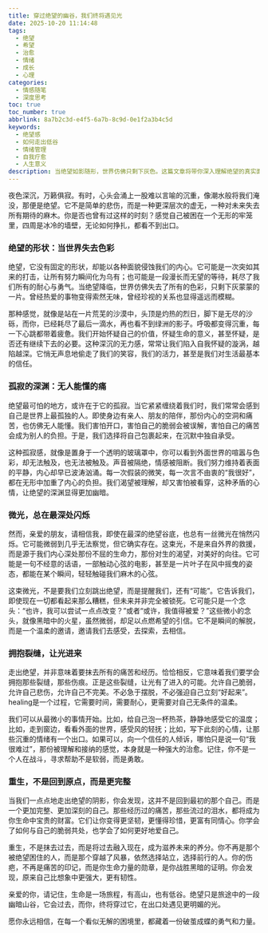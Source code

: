 ```yaml
---
title: 穿过绝望的幽谷，我们终将遇见光
date: 2025-10-20 11:14:48
tags:
  - 绝望
  - 希望
  - 治愈
  - 情绪
  - 成长
  - 心理
categories:
  - 情感随笔
  - 深度思考
toc: true
toc_number: true
abbrlink: 8a7b2c3d-e4f5-6a7b-8c9d-0e1f2a3b4c5d
keywords:
  - 绝望感
  - 如何走出低谷
  - 情绪管理
  - 自我疗愈
  - 人生意义
description: 当绝望如影随形，世界仿佛只剩下灰色。这篇文章将带你深入理解绝望的真实面貌，感受那份沉重与孤寂，并温柔地指引你，如何在最深的谷底，依然能寻觅到微光，最终拥抱裂缝，让希望的光芒重新照亮生命。这是一场关于自我疗愈与重生的旅程，愿你在此找到慰藉与力量。
---
```


夜色深沉，万籁俱寂。有时，心头会涌上一股难以言喻的沉重，像潮水般将我们淹没，那便是绝望。它不是简单的悲伤，而是一种更深层次的虚无，一种对未来失去所有期待的麻木。你是否也曾有过这样的时刻？感觉自己被困在一个无形的牢笼里，四周是冰冷的墙壁，无论如何挣扎，都看不到出口。

### 绝望的形状：当世界失去色彩

绝望，它没有固定的形状，却能以各种面貌侵蚀我们的内心。它可能是一次突如其来的打击，让所有努力瞬间化为乌有；也可能是一段漫长而无望的等待，耗尽了我们所有的耐心与勇气。当绝望降临，世界仿佛失去了所有的色彩，只剩下灰蒙蒙的一片。曾经热爱的事物变得索然无味，曾经珍视的关系也显得遥远而模糊。

那种感觉，就像是站在一片荒芜的沙漠中，头顶是灼热的烈日，脚下是无尽的沙砾，而你，已经耗尽了最后一滴水，再也看不到绿洲的影子。呼吸都变得沉重，每一下心跳都带着疲惫。我们开始怀疑自己的价值，怀疑生命的意义，甚至怀疑，是否还有继续下去的必要。这种深沉的无力感，常常让我们陷入自我怀疑的漩涡，越陷越深。它悄无声息地偷走了我们的笑容，我们的活力，甚至是我们对生活最基本的信任。

### 孤寂的深渊：无人能懂的痛

绝望最可怕的地方，或许在于它的孤寂。当它紧紧缠绕着我们时，我们常常会感到自己是世界上最孤独的人。即使身边有亲人、朋友的陪伴，那份内心的空洞和痛苦，也仿佛无人能懂。我们害怕开口，害怕自己的脆弱会被误解，害怕自己的痛苦会成为别人的负担。于是，我们选择将自己包裹起来，在沉默中独自承受。

这种孤寂感，就像是置身于一个透明的玻璃罩中，你可以看到外面世界的喧嚣与色彩，却无法触及，也无法被触及。声音被隔绝，情感被阻断。我们努力维持着表面的平静，内心却早已波涛汹涌。每一次假装的微笑，每一次言不由衷的“我很好”，都在无形中加重了内心的负担。我们渴望被理解，却又害怕被看穿，这种矛盾的心情，让绝望的深渊显得更加幽暗。

### 微光，总在最深处闪烁

然而，亲爱的朋友，请相信我，即使在最深的绝望谷底，也总有一丝微光在悄然闪烁。它可能微弱到几乎无法察觉，但它确实存在。这束光，不是来自外界的救援，而是源于我们内心深处那份不屈的生命力，那份对生的渴望，对美好的向往。它可能是一句不经意的话语，一部触动心弦的电影，甚至是一片叶子在风中摇曳的姿态，都能在某个瞬间，轻轻触碰我们麻木的心弦。

这束微光，不是要我们立刻跳出绝望，而是提醒我们，还有“可能”。它告诉我们，即使现在一切都看起来那么糟糕，但未来并非完全被锁死。它可能只是一个念头：“也许，我可以尝试一点点改变？”或者“或许，我值得被爱？”这些微小的念头，就像黑暗中的火星，虽然微弱，却足以点燃希望的引信。它不是瞬间的解脱，而是一个温柔的邀请，邀请我们去感受，去探索，去相信。

### 拥抱裂缝，让光进来

走出绝望，并非意味着要抹去所有的痛苦和经历。恰恰相反，它意味着我们要学会拥抱那些裂缝，那些伤痕。正是这些裂缝，让光有了进入的可能。允许自己脆弱，允许自己悲伤，允许自己不完美。不必急于摆脱，不必强迫自己立刻“好起来”。 healing是一个过程，它需要时间，需要耐心，更需要对自己无条件的温柔。

我们可以从最微小的事情开始。比如，给自己泡一杯热茶，静静地感受它的温度；比如，走到窗边，看看外面的世界，感受风的轻抚；比如，写下此刻的心情，让那些沉重的情绪有一个出口。如果可以，向一个信任的人倾诉，哪怕只是说一句“我很难过”，那份被理解和接纳的感觉，本身就是一种强大的治愈。记住，你不是一个人在战斗，寻求帮助不是软弱，而是勇敢。

### 重生，不是回到原点，而是更完整

当我们一点点地走出绝望的阴影，你会发现，这并不是回到最初的那个自己。而是一个更加完整、更加深刻的自己。那些经历过的痛苦，那些流过的泪水，都将成为你生命中宝贵的财富。它们让你变得更坚韧，更懂得珍惜，更富有同情心。你学会了如何与自己的脆弱共处，也学会了如何更好地爱自己。

重生，不是抹去过去，而是将过去融入现在，成为滋养未来的养分。你不再是那个被绝望困住的人，而是那个穿越了风暴，依然选择站立，选择前行的人。你的伤疤，不再是痛苦的印记，而是你生命力量的勋章，是你战胜黑暗的证明。你会发现，原来自己比想象中更强大，更有韧性。

亲爱的你，请记住，生命是一场旅程，有高山，也有低谷。绝望只是旅途中的一段幽暗山谷，它会过去，而你，终将穿过它，在出口处遇见更明媚的光。

愿你永远相信，在每一个看似无解的困境里，都藏着一份破茧成蝶的勇气和力量。
